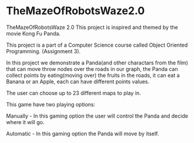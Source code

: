 # TheMazeOfRobotsWaze2.0
TheMazeOfRobotsWaze 2.0
This project is inspired and themed by the movie Kong Fu Panda.

This project is a part of a Computer Science course called Object Oriented Programming. (Assignment 3).

In this project we demonstrate a Panda(and other charactars from the film) that can move throw nodes over the roads in our graph, the Panda can collect points by eating(moving over) the fruits in the roads, it can eat a Banana or an Apple, each can have different points values.

The user can choose up to 23 different maps to play in.

This game have two playing options:

Manually - In this gaming option the user will control the Panda and decide where it will go.

Automatic - In this gaming option the Panda will move by itself.
